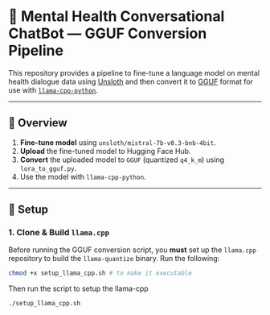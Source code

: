 # 🧠 Mental Health Conversational ChatBot — GGUF Conversion Pipeline

This repository provides a pipeline to fine-tune a language model on mental health dialogue data using [Unsloth](https://github.com/unslothai/unsloth) and then convert it to [GGUF](https://github.com/ggerganov/llama.cpp/blob/master/docs/gguf.md) format for use with [`llama-cpp-python`](https://github.com/abetlen/llama-cpp-python).

---

## 📌 Overview

1. **Fine-tune model** using `unsloth/mistral-7b-v0.3-bnb-4bit`.
2. **Upload** the fine-tuned model to Hugging Face Hub.
3. **Convert** the uploaded model to `GGUF` (quantized `q4_k_m`) using `lora_to_gguf.py`.
4. Use the model with `llama-cpp-python`.

---

## 🔧 Setup

### 1. Clone & Build `llama.cpp`

Before running the GGUF conversion script, you **must** set up the `llama.cpp` repository to build the `llama-quantize` binary. Run the following:

```bash
chmod +x setup_llama_cpp.sh # to make it executable
```
Then run the script to setup the llama-cpp

```bash
./setup_llama_cpp.sh
```